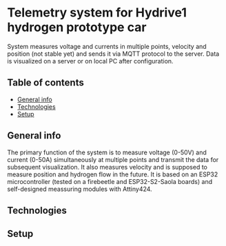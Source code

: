 # Telemetry system for Hydrive1 hydrogen prototype car
System measures voltage and currents in multiple points, velocity and position (not stable yet) and sends it via MQTT protocol
to the server. Data is visualized on a server or on local PC after configuration.

## Table of contents
* [General info](#general-info)
* [Technologies](#technologies)
* [Setup](#setup)

## General info
The primary function of the system is to measure voltage (0-50V) and current (0-50A) simultaneously at multiple points and transmit the data for subsequent visualization. It also measures
velocity and is supposed to measure position and hydrogen flow in the future.
It is based on an ESP32 microcontroller (tested on a firebeetle and ESP32-S2-Saola boards) and self-designed meassuring modules with Attiny424. 
	
## Technologies
	
## Setup
